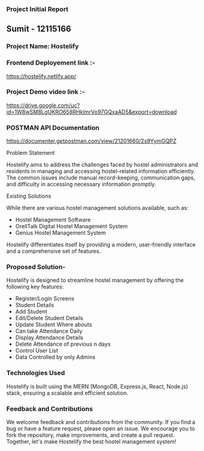 ### Project Initial Report

## Sumit - 12115166

### Project Name: Hostelify

### Frontend Deployement link :-
https://hostelify.netlify.app/

### Project Demo video link :-
https://drive.google.com/uc?id=1W8wSM8LgUKRO658RHklmrVo97GQxaAD5&export=download

### POSTMAN API Documentation 
https://documenter.getpostman.com/view/21201660/2s9YymGQPZ


Problem Statement

Hostelify aims to address the challenges faced by hostel administrators and residents in managing 
and accessing hostel-related information efficiently. The common issues include manual record-keeping, communication gaps, and difficulty in accessing necessary information promptly.

Existing Solutions

While there are various hostel management solutions available, such as:
- Hostel Management Software
- OrellTalk Digital Hostel Management System
- Genius Hostel Management System

Hostelify differentiates itself by providing a modern, user-friendly interface and a comprehensive set of features.

### Proposed Solution-
Hostelify is designed to streamline hostel management by offering the following key features:

 - Register/Login Screens
 - Student Details
 - Add Student
 - Edit/Delete Student Details
 - Update Student Where abouts
 - Can take Attendance Daily
 - Display Attendance Details
 - Delete Attendance of previous n days
 - Control User List
 - Data Controlled by only Admins


### Technologies Used
Hostelify is built using the MERN (MongoDB, Express.js, React, Node.js) stack, 
ensuring a scalable and efficient solution.






### Feedback and Contributions
We welcome feedback and contributions from the community. If you find a bug or have a feature request, please open an issue. We encourage you to fork the repository, make improvements, and create a pull request. Together, let's make Hostelify the best hostel management system!
